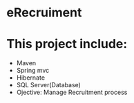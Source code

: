 # eRecruiment
# This project include:
* Maven
* Spring mvc 
* Hibernate 
* SQL Server(Database)
* Ojective: Manage Recruitment process 
